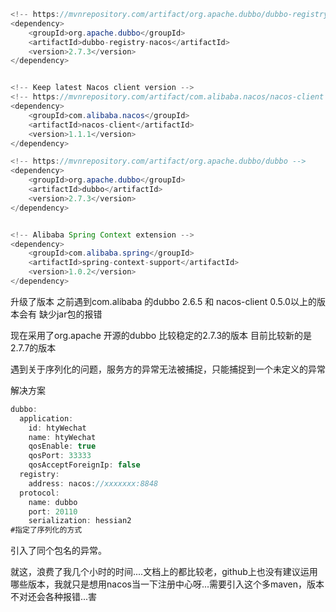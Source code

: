```java
<!-- https://mvnrepository.com/artifact/org.apache.dubbo/dubbo-registry-nacos -->
<dependency>
    <groupId>org.apache.dubbo</groupId>
    <artifactId>dubbo-registry-nacos</artifactId>
    <version>2.7.3</version>
</dependency>


<!-- Keep latest Nacos client version -->
<!-- https://mvnrepository.com/artifact/com.alibaba.nacos/nacos-client -->
<dependency>
    <groupId>com.alibaba.nacos</groupId>
    <artifactId>nacos-client</artifactId>
    <version>1.1.1</version>
</dependency>

<!-- https://mvnrepository.com/artifact/org.apache.dubbo/dubbo -->
<dependency>
    <groupId>org.apache.dubbo</groupId>
    <artifactId>dubbo</artifactId>
    <version>2.7.3</version>
</dependency>


<!-- Alibaba Spring Context extension -->
<dependency>
    <groupId>com.alibaba.spring</groupId>
    <artifactId>spring-context-support</artifactId>
    <version>1.0.2</version>
</dependency>
```

升级了版本 之前遇到com.alibaba 的dubbo 2.6.5 和 nacos-client 0.5.0以上的版本会有 缺少jar包的报错

现在采用了org.apache 开源的dubbo 比较稳定的2.7.3的版本 目前比较新的是2.7.7的版本



遇到关于序列化的问题，服务方的异常无法被捕捉，只能捕捉到一个未定义的异常

解决方案

```java
dubbo:
  application:
    id: htyWechat
    name: htyWechat
    qosEnable: true
    qosPort: 33333
    qosAcceptForeignIp: false
  registry:
    address: nacos://xxxxxxx:8848
  protocol:
    name: dubbo
    port: 20110
    serialization: hessian2
#指定了序列化的方式

```

引入了同个包名的异常。



就这，浪费了我几个小时的时间....文档上的都比较老，github上也没有建议运用哪些版本，我就只是想用nacos当一下注册中心呀...需要引入这个多maven，版本不对还会各种报错...害



